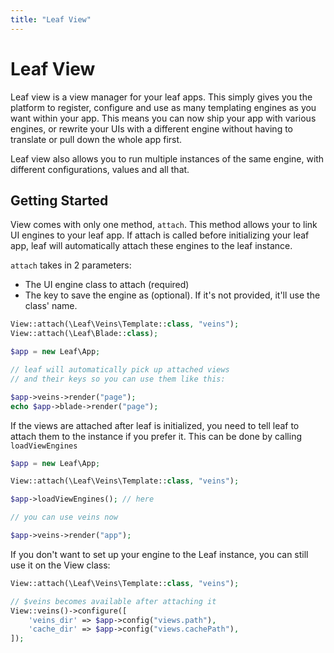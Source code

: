 ```yaml
---
title: "Leaf View"
---
```


<!-- markdownlint-disable no-inline-html -->
# Leaf View

Leaf view is a view manager for your leaf apps. This simply gives you the platform to register, configure and use as many templating engines as you want within your app. This means you can now ship your app with various engines, or rewrite your UIs with a different engine without having to translate or pull down the whole app first.

Leaf view also allows you to run multiple instances of the same engine, with different configurations, values and all that.

## Getting Started

View comes with only one method, `attach`. This method allows your to link UI engines to your leaf app. If attach is called before initializing your leaf app, leaf will automatically attach these engines to the leaf instance.

`attach` takes in 2 parameters:

- The UI engine class to attach (required)
- The key to save the engine as (optional). If it's not provided, it'll use the class' name.

```php
View::attach(\Leaf\Veins\Template::class, "veins");
View::attach(\Leaf\Blade::class);

$app = new Leaf\App;

// leaf will automatically pick up attached views
// and their keys so you can use them like this:

$app->veins->render("page");
echo $app->blade->render("page");
```

If the views are attached after leaf is initialized, you need to tell leaf to attach them to the instance if you prefer it. This can be done by calling `loadViewEngines`

```php
$app = new Leaf\App;

View::attach(\Leaf\Veins\Template::class, "veins");

$app->loadViewEngines(); // here

// you can use veins now

$app->veins->render("app");
```

If you don't want to set up your engine to the Leaf instance, you can still use it on the View class:

```php
View::attach(\Leaf\Veins\Template::class, "veins");

// $veins becomes available after attaching it
View::veins()->configure([
    'veins_dir' => $app->config("views.path"),
    'cache_dir' => $app->config("views.cachePath"),
]);
```

